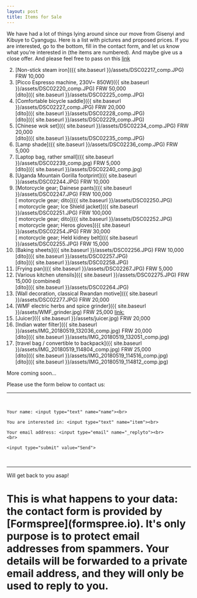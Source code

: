 ```yaml
---
layout: post
title: Items for Sale
---
```

We have had a lot of things lying around since our move from Gisenyi and Kibuye to Cyangugu. Here is a list with pictures and proposed prices. If you are interested, go to the bottom, fill in the contact form, and let us know what you're interested in (the items are numbered). And maybe give us a close offer. And please feel free to pass on this [link](https://zorbathegreek.github.io/GarageSale/) 


<!-- 1. [Six Pairs of Shoes] partly sold, will update picture soon <!--- #({{ site.baseurl }}/assets/DSC02213_comp.jpg)--> 
2. [Non-stick steam iron]({{ site.baseurl }}/assets/DSC02217_comp.JPG) FRW 10,000  
3. [Picco Espresso machine, 230V~ 850W]({{ site.baseurl }}/assets/DSC02220_comp.JPG) FRW 50,000  
[dito]({{ site.baseurl }}/assets/DSC02225_comp.JPG)
5. [Comfortable bicycle saddle]({{ site.baseurl }}/assets/DSC02227_comp.JPG) FRW 20,000   
[dito]({{ site.baseurl }}/assets/DSC02228_comp.JPG)  
[dito]({{ site.baseurl }}/assets/DSC02229_comp.JPG)  
6. [Chinese wok set]({{ site.baseurl }}/assets/DSC02234_comp.JPG) FRW 20,000    
[dito]({{ site.baseurl }}/assets/DSC02235_comp.JPG)
7. [Lamp shade]({{ site.baseurl }}/assets/DSC02236_comp.JPG) FRW 5,000  
8. [Laptop bag, rather small]({{ site.baseurl }}/assets/DSC02239_comp.jpg)  FRW 5,000  
[dito]({{ site.baseurl }}/assets/DSC02240_comp.jpg)
10. [Uganda Mountain Gorilla footprint]({{ site.baseurl }}/assets/DSC02244.JPG) FRW 10,000  
11. [Motorcycle gear; Dainese pants]({{ site.baseurl }}/assets/DSC02247.JPG) FRW 100,000    
[ motorcycle gear; dito]({{ site.baseurl }}/assets/DSC02250.JPG)  
[ motorcycle gear; Ice Shield jacket]({{ site.baseurl }}/assets/DSC02251.JPG)  FRW 100,000  
[ motorcycle gear; dito]({{ site.baseurl }}/assets/DSC02252.JPG)  
[ motorcycle gear; Heros gloves]({{ site.baseurl }}/assets/DSC02254.JPG)  FRW 30,000  
[ motorcycle gear; Held kidney belt]({{ site.baseurl }}/assets/DSC02255.JPG)  FRW 15,000   
12. [Baking sheets]({{ site.baseurl }}/assets/DSC02256.JPG)  FRW 10,000  
[dito]({{ site.baseurl }}/assets/DSC02257.JPG)  
[dito]({{ site.baseurl }}/assets/DSC02258.JPG)  
15. [Frying pan]({{ site.baseurl }}/assets/DSC02267.JPG)  FRW 5,000  
17. [Various kitchen utensils]({{ site.baseurl }}/assets/DSC02275.JPG) FRW 15,000 (combined)  
[dito]({{ site.baseurl }}/assets/DSC02264.JPG)
18. [Wall decoration, classical Rwandan motive]({{ site.baseurl }}/assets/DSC02277.JPG) FRW 20,000    
24. [WMF electric herbs and spice grinder]({{ site.baseurl }}/assets/WMF_grinder.jpg) FRW 25,000 [link:](https://www.wmf.com/en/electric-mill.html) 
25. [Juicer]({{ site.baseurl }}/assets/juicer.jpg) FRW 20,000 
26. [Indian water filter]({{ site.baseurl }}/assets/IMG_20180519_132036_comp.jpg) FRW 20,000  
[dito]({{ site.baseurl }}/assets/IMG_20180519_132051_comp.jpg)
27. [travel bag / convertible to backpack]({{ site.baseurl }}/assets/IMG_20180519_114804_comp.jpg) FRW 25,000  
[dito]({{ site.baseurl }}/assets/IMG_20180519_114516_comp.jpg)  
[dito]({{ site.baseurl }}/assets/IMG_20180519_114812_comp.jpg)  


<!-- copy and paste the following line for more items 
25. [item]({{ site.baseurl }}/assets/) FRW -->

More coming soon...

Please use the form below to contact us:
<hr>
<br>
<form action="https://formspree.io/garagesale.ashs@gmail.com"
	method="POST">

    Your name: <input type="text" name="name"><br>
    
    You are interested in: <input type="text" name="item"><br>
    
    Your email address: <input type="email" name="_replyto"><br>
    <br>
    
    <input type="submit" value="Send">
    
</form>
<br>
<hr>

Will get back to you asap!

<h1> This is what happens to your data: the contact form is provided by [Formspree](formspree.io). It's only purpose is to protect email addresses from spammers. Your details will be forwarded to a private email address, and they will only be used to reply to you. 
